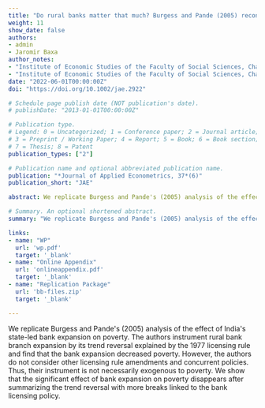 ```yaml
---
title: "Do rural banks matter that much? Burgess and Pande (2005) reconsidered"
weight: 11
show_date: false
authors:
- admin
- Jaromir Baxa
author_notes:
- "Institute of Economic Studies of the Faculty of Social Sciences, Charles University"
- "Institute of Economic Studies of the Faculty of Social Sciences, Charles University; Institute of Information Theory and Automation, The Czech Academy of Sciences"
date: "2022-06-01T00:00:00Z"
doi: "https://doi.org/10.1002/jae.2922"

# Schedule page publish date (NOT publication's date).
# publishDate: "2013-01-01T00:00:00Z"

# Publication type.
# Legend: 0 = Uncategorized; 1 = Conference paper; 2 = Journal article;
# 3 = Preprint / Working Paper; 4 = Report; 5 = Book; 6 = Book section;
# 7 = Thesis; 8 = Patent
publication_types: ["2"]

# Publication name and optional abbreviated publication name.
publication: "*Journal of Applied Econometrics, 37*(6)"
publication_short: "JAE"

abstract: We replicate Burgess and Pande's (2005) analysis of the effect of India's state-led bank expansion on poverty. The authors instrument rural bank branch expansion by its trend reversal explained by the 1977 licensing rule and find that the bank expansion decreased poverty. However, the authors do not consider other licensing rule amendments and concurrent policies. Thus, their instrument is not necessarily exogenous to poverty. We show that the significant effect of bank expansion on poverty disappears after summarizing the trend reversal with more breaks linked to the bank licensing policy.

# Summary. An optional shortened abstract.
summary: "We replicate Burgess and Pande's (2005) analysis of the effect of India's state-led bank expansion on poverty. The authors instrument rural bank branch expansion by its trend reversal explained by the 1977 licensing rule and find that the bank expansion decreased poverty. However, the authors do not consider other licensing rule amendments and concurrent policies. Thus, their instrument is not necessarily exogenous to poverty. We show that the significant effect of bank expansion on poverty disappears after summarizing the trend reversal with more breaks linked to the bank licensing policy." 

links:
- name: "WP"
  url: 'wp.pdf'
  target: '_blank'
- name: "Online Appendix"
  url: 'onlineappendix.pdf'
  target: '_blank'
- name: "Replication Package"
  url: 'bb-files.zip'  
  target: '_blank'

---
```


We replicate Burgess and Pande's (2005) analysis of the effect of India's state-led bank expansion on poverty. The authors instrument rural bank branch expansion by its trend reversal explained by the 1977 licensing rule and find that the bank expansion decreased poverty. However, the authors do not consider other licensing rule amendments and concurrent policies. Thus, their instrument is not necessarily exogenous to poverty. We show that the significant effect of bank expansion on poverty disappears after summarizing the trend reversal with more breaks linked to the bank licensing policy.
<!--
{{% callout note %}}
Click the ** button above to demo the feature to enable visitors to import publication metadata into their reference management software.
{{% /callout %}}

{{% callout note %}}
Create your slides in Markdown - click the *Slides* button to check out the example.
{{% /callout %}}


Supplementary notes can be added here, including [code, math, and images](https://wowchemy.com/docs/writing-markdown-latex/).

-->
